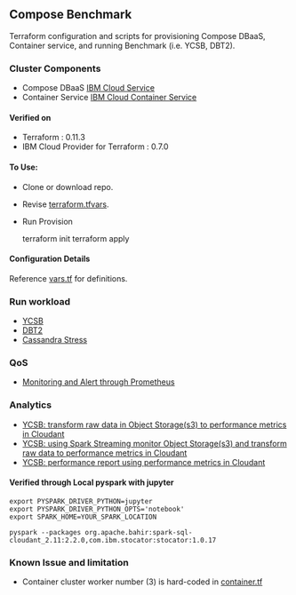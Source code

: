 ## Compose Benchmark

Terraform configuration and scripts for provisioning Compose DBaaS, Container service, and running Benchmark (i.e. YCSB, DBT2).

### Cluster Components

* Compose DBaaS [IBM Cloud Service](https://ibm-cloud.github.io/tf-ibm-docs/v0.7.0/r/service_instance.html)
* Container Service [IBM Cloud Container Service](https://ibm-cloud.github.io/tf-ibm-docs/v0.7.0/r/container_cluster.html)

#### Verified on

* Terraform : 0.11.3
* IBM Cloud Provider for Terraform : 0.7.0


#### To Use:

* Clone or download repo.

* Revise [terraform.tfvars](./terraform.tfvars). 

* Run Provision

	terraform init
	terraform apply


#### Configuration Details

Reference [vars.tf](./vars.tf) for definitions. 


### Run workload

* [YCSB](ycsb/README.md)
* [DBT2](dbt2/README.md)
* [Cassandra Stress](cassandra-stress/README.md)


### QoS

* [Monitoring and Alert through Prometheus](prometheus/README.md) 


### Analytics

* [YCSB: transform raw data in Object Storage(s3) to performance metrics in Cloudant](analytics/ycsb_analytics-s3-cloudant.ipynb)
* [YCSB: using Spark Streaming monitor Object Storage(s3) and transform raw data to performance metrics in Cloudant](analytics/ycsb_analytics-s3-stream-cloudant.ipynb)
* [YCSB: performance report using performance metrics in Cloudant](analytics/ycsb_analytics-report-cloudant.ipynb)

#### Verified through Local pyspark with jupyter

	export PYSPARK_DRIVER_PYTHON=jupyter
	export PYSPARK_DRIVER_PYTHON_OPTS='notebook'
	export SPARK_HOME=YOUR_SPARK_LOCATION
	
	pyspark --packages org.apache.bahir:spark-sql-cloudant_2.11:2.2.0,com.ibm.stocator:stocator:1.0.17

### Known Issue and limitation

* Container cluster worker number (3) is hard-coded in [container.tf](container.tf)
